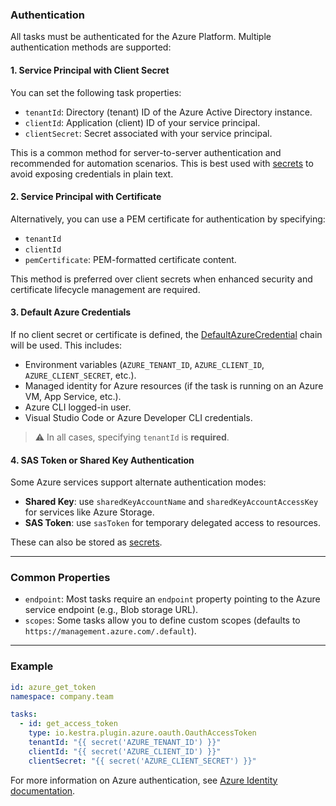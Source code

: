 ### Authentication

All tasks must be authenticated for the Azure Platform. Multiple authentication methods are supported:

#### 1. Service Principal with Client Secret
You can set the following task properties:
- `tenantId`: Directory (tenant) ID of the Azure Active Directory instance.
- `clientId`: Application (client) ID of your service principal.
- `clientSecret`: Secret associated with your service principal.

This is a common method for server-to-server authentication and recommended for automation scenarios. This is best used with [secrets](https://kestra.io/docs/concepts/secret) to avoid exposing credentials in plain text.

#### 2. **Service Principal with Certificate**
Alternatively, you can use a PEM certificate for authentication by specifying:
- `tenantId`
- `clientId`
- `pemCertificate`: PEM-formatted certificate content.

This method is preferred over client secrets when enhanced security and certificate lifecycle management are required.

#### 3. **Default Azure Credentials**
If no client secret or certificate is defined, the [DefaultAzureCredential](https://learn.microsoft.com/en-us/java/api/overview/azure/identity-readme?view=azure-java-stable#defaultazurecredential) chain will be used. This includes:
- Environment variables (`AZURE_TENANT_ID`, `AZURE_CLIENT_ID`, `AZURE_CLIENT_SECRET`, etc.).
- Managed identity for Azure resources (if the task is running on an Azure VM, App Service, etc.).
- Azure CLI logged-in user.
- Visual Studio Code or Azure Developer CLI credentials.

> ⚠️ In all cases, specifying `tenantId` is **required**.

#### 4. SAS Token or Shared Key Authentication
Some Azure services support alternate authentication modes:
- **Shared Key**: use `sharedKeyAccountName` and `sharedKeyAccountAccessKey` for services like Azure Storage.
- **SAS Token**: use `sasToken` for temporary delegated access to resources.

These can also be stored as [secrets](https://kestra.io/docs/concepts/secret).

---

### Common Properties

- `endpoint`: Most tasks require an `endpoint` property pointing to the Azure service endpoint (e.g., Blob storage URL).
- `scopes`: Some tasks allow you to define custom scopes (defaults to `https://management.azure.com/.default`).

---

### Example

```yaml
id: azure_get_token
namespace: company.team

tasks:
  - id: get_access_token
    type: io.kestra.plugin.azure.oauth.OauthAccessToken
    tenantId: "{{ secret('AZURE_TENANT_ID') }}"
    clientId: "{{ secret('AZURE_CLIENT_ID') }}"
    clientSecret: "{{ secret('AZURE_CLIENT_SECRET') }}"
```

For more information on Azure authentication, see [Azure Identity documentation](https://learn.microsoft.com/en-us/java/api/overview/azure/identity-readme?view=azure-java-stable).

